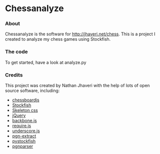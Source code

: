 # Chessanalyze

### About
Chessanalyze is the software for http://jhaveri.net/chess.  This is a project I created to analyze my chess games using Stockfish.

### The code
To get started, have a look at analyze.py

### Credits
This project was created by Nathan Jhaveri with the help of lots of open source software, including:
* [chessboardjs](http://chessboardjs.com/)
* [Stockfish](https://stockfishchess.org/)
* [Skeleton css](http://getskeleton.com/)
* [jQuery](http://jquery.com/)
* [backbone.js](http://backbonejs.org/)
* [require.js](http://requirejs.org/)
* [underscore.js](http://underscorejs.org/)
* [pgn-extract](http://www.cs.kent.ac.uk/people/staff/djb/pgn-extract/)
* [pystockfish](https://github.com/iamjarret/pystockfish)
* [pgnparser](https://github.com/renatopp/pgnparser)




